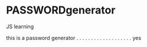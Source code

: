 # PASSWORDgenerator
JS learning

this is a password generator
.
.
.
.
.
.
.
.
.
.
.
.
.
.
.
.
.
.
.
yes